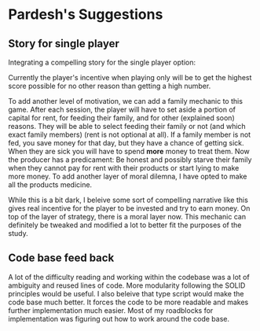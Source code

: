 # Pardesh's Suggestions

## Story for single player

Integrating a compelling story for the single player option:

Currently the player's incentive when playing only will be to get the highest score possible for no other reason than getting a high number.

To add another level of motivation, we can add a family mechanic to this game. After each session, the player will have to set aside a portion of capital for rent, for feeding their family, and for other (explained soon) reasons. They will be able to select feeding their family or not (and which exact family members) (rent is not optional at all). If a family member is not fed, you save money for that day, but they have a chance of getting sick. When they are sick you will have to spend **more** money to treat them. Now the producer has a predicament: Be honest and possibly starve their family when they cannot pay for rent with their products or start lying to make more money. To add another layer of moral dilemna, I have opted to make all the products medicine.

While this is a bit dark, I beleive some sort of compelling narrative like this gives real incentive for the player to be invested and try to earn money. On top of the layer of strategy, there is a moral layer now. This mechanic can definitely be tweaked and modified a lot to better fit the purposes of the study.

## Code base feed back

A lot of the difficulty reading and working within the codebase was a lot of ambiguity and reused lines of code. More modularity following the SOLID principles would be useful. I also beleive that type script would make the code base much better. It forces the code to be more readable and makes further implementation much easier. Most of my roadblocks for implementation was figuring out how to work around the code base.

